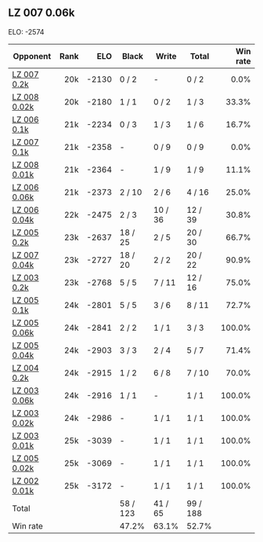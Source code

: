 ## LZ 007 0.06k ##

ELO: -2574

Opponent | Rank | ELO | Black | Write | Total | Win rate
---------|-----:|----:|-------|-------|-------|-------:
[LZ 007 0.2k](LZ%20007%200.2k.md) | 20k | -2130 | 0 / 2 | - | 0 / 2 | 0.0%
[LZ 008 0.02k](LZ%20008%200.02k.md) | 20k | -2180 | 1 / 1 | 0 / 2 | 1 / 3 | 33.3%
[LZ 006 0.1k](LZ%20006%200.1k.md) | 21k | -2234 | 0 / 3 | 1 / 3 | 1 / 6 | 16.7%
[LZ 007 0.1k](LZ%20007%200.1k.md) | 21k | -2358 | - | 0 / 9 | 0 / 9 | 0.0%
[LZ 008 0.01k](LZ%20008%200.01k.md) | 21k | -2364 | - | 1 / 9 | 1 / 9 | 11.1%
[LZ 006 0.06k](LZ%20006%200.06k.md) | 21k | -2373 | 2 / 10 | 2 / 6 | 4 / 16 | 25.0%
[LZ 006 0.04k](LZ%20006%200.04k.md) | 22k | -2475 | 2 / 3 | 10 / 36 | 12 / 39 | 30.8%
[LZ 005 0.2k](LZ%20005%200.2k.md) | 23k | -2637 | 18 / 25 | 2 / 5 | 20 / 30 | 66.7%
[LZ 007 0.04k](LZ%20007%200.04k.md) | 23k | -2727 | 18 / 20 | 2 / 2 | 20 / 22 | 90.9%
[LZ 003 0.2k](LZ%20003%200.2k.md) | 23k | -2768 | 5 / 5 | 7 / 11 | 12 / 16 | 75.0%
[LZ 005 0.1k](LZ%20005%200.1k.md) | 24k | -2801 | 5 / 5 | 3 / 6 | 8 / 11 | 72.7%
[LZ 005 0.06k](LZ%20005%200.06k.md) | 24k | -2841 | 2 / 2 | 1 / 1 | 3 / 3 | 100.0%
[LZ 005 0.04k](LZ%20005%200.04k.md) | 24k | -2903 | 3 / 3 | 2 / 4 | 5 / 7 | 71.4%
[LZ 004 0.2k](LZ%20004%200.2k.md) | 24k | -2915 | 1 / 2 | 6 / 8 | 7 / 10 | 70.0%
[LZ 003 0.06k](LZ%20003%200.06k.md) | 24k | -2916 | 1 / 1 | - | 1 / 1 | 100.0%
[LZ 003 0.02k](LZ%20003%200.02k.md) | 24k | -2986 | - | 1 / 1 | 1 / 1 | 100.0%
[LZ 003 0.01k](LZ%20003%200.01k.md) | 25k | -3039 | - | 1 / 1 | 1 / 1 | 100.0%
[LZ 005 0.02k](LZ%20005%200.02k.md) | 25k | -3069 | - | 1 / 1 | 1 / 1 | 100.0%
[LZ 002 0.01k](LZ%20002%200.01k.md) | 25k | -3172 | - | 1 / 1 | 1 / 1 | 100.0%
Total | | | 58 / 123 | 41 / 65 | 99 / 188 | 
Win rate| | | 47.2% | 63.1% | 52.7% | 
